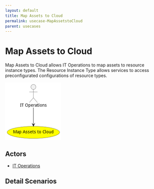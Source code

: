 ```yaml
---
layout: default
title: Map Assets to Cloud
permalink: usecase-MapAssetstoCloud
parent: usecases
---
```

# Map Assets to Cloud

Map Assets to Cloud allows IT Operations to map assets to resource instance types. The Resource Instance Type allows services to access preconfigurated configurations of resource types.

![Activities Diagram](./activities.png)

## Actors

* [IT Operations](actor-itops)











## Detail Scenarios





